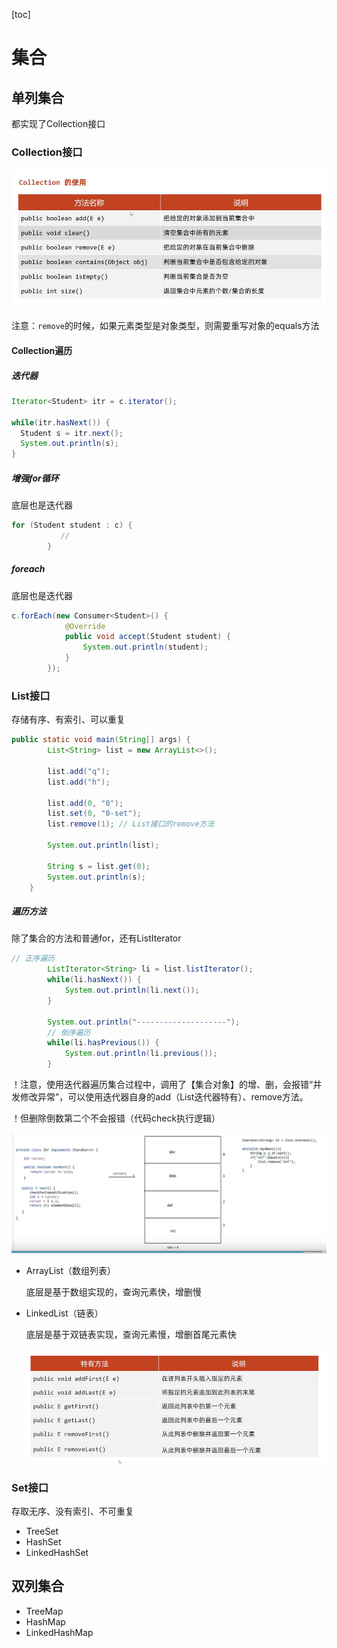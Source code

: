 [toc]

# 集合

## 单列集合

都实现了Collection接口

### Collection接口

![image-20240423224002392](./assets/image-20240423224002392.png)

注意：`remove`的时候，如果元素类型是对象类型，则需要重写对象的equals方法

#### Collection遍历

##### 迭代器

```java
Iterator<Student> itr = c.iterator();

while(itr.hasNext()) {
  Student s = itr.next();
  System.out.println(s);
}
```



##### 增强for循环

底层也是迭代器

```java
for (Student student : c) {
           //  
        }
```

##### foreach

底层也是迭代器

```java
c.forEach(new Consumer<Student>() {
            @Override
            public void accept(Student student) {
                System.out.println(student);
            }
        });
```



### List接口

存储有序、有索引、可以重复

```java
public static void main(String[] args) {
        List<String> list = new ArrayList<>();

        list.add("q");
        list.add("h");

        list.add(0, "0");
        list.set(0, "0-set");
        list.remove(1); // List接口的remove方法

        System.out.println(list);

        String s = list.get(0);
        System.out.println(s);
    }
```

##### 遍历方法

除了集合的方法和普通for，还有ListIterator

```java
// 正序遍历
        ListIterator<String> li = list.listIterator();
        while(li.hasNext()) {
            System.out.println(li.next());
        }

        System.out.println("--------------------");
        // 倒序遍历
        while(li.hasPrevious()) {
            System.out.println(li.previous());
        }
```

！注意，使用迭代器遍历集合过程中，调用了【集合对象】的增、删，会报错“并发修改异常”，可以使用迭代器自身的add（List迭代器特有）、remove方法。

！但删除倒数第二个不会报错（代码check执行逻辑）

![image-20240515223648190](./assets/image-20240515223648190.png)

- ArrayList（数组列表）

  底层是基于数组实现的，查询元素快，增删慢

- LinkedList（链表）

  底层是基于双链表实现，查询元素慢，增删首尾元素快

  ![image-20240518014809976](./assets/image-20240518014809976.png)

### Set接口

存取无序、没有索引、不可重复

- TreeSet
- HashSet
- LinkedHashSet

## 双列集合

- TreeMap
- HashMap
- LinkedHashMap